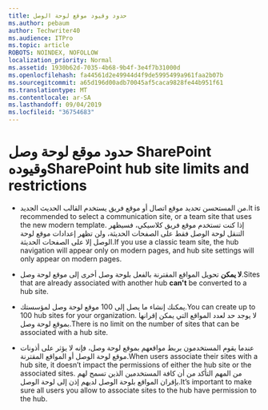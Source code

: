 ```yaml
---
title: حدود وقيود موقع لوحة الوصل
ms.author: pebaum
author: Techwriter40
ms.audience: ITPro
ms.topic: article
ROBOTS: NOINDEX, NOFOLLOW
localization_priority: Normal
ms.assetid: 1930b62d-7035-4b68-9b4f-3e4f7b31000d
ms.openlocfilehash: fa44561d2e49944d4f9de5995499a961faa2b07b
ms.sourcegitcommit: a65d196d00adb70045af5caca9828fe44b951f61
ms.translationtype: MT
ms.contentlocale: ar-SA
ms.lasthandoff: 09/04/2019
ms.locfileid: "36754683"
---
```

# <a name="sharepoint-hub-site-limits-and-restrictions"></a><span data-ttu-id="2565b-102">حدود موقع لوحة وصل SharePoint وقيوده</span><span class="sxs-lookup"><span data-stu-id="2565b-102">SharePoint hub site limits and restrictions</span></span>

- <span data-ttu-id="2565b-103">من المستحسن تحديد موقع اتصال أو موقع فريق يستخدم القالب الحديث الجديد.</span><span class="sxs-lookup"><span data-stu-id="2565b-103">It is recommended to select a communication site, or a team site that uses the new modern template.</span></span> <span data-ttu-id="2565b-104">إذا كنت تستخدم موقع فريق كلاسيكي، فسيظهر التنقل لوحة الوصل فقط على الصفحات الحديثة، ولن تظهر إعدادات موقع لوحة الوصل إلا على الصفحات الحديثة.</span><span class="sxs-lookup"><span data-stu-id="2565b-104">If you use a classic team site, the hub navigation will appear only on modern pages, and hub site settings will only appear on modern pages.</span></span>

- <span data-ttu-id="2565b-105">**لا يمكن** تحويل المواقع المقترنة بالفعل بلوحة وصل أخرى إلى موقع لوحة وصل.</span><span class="sxs-lookup"><span data-stu-id="2565b-105">Sites that are already associated with another hub **can't** be converted to a hub site.</span></span>

- <span data-ttu-id="2565b-106">يمكنك إنشاء ما يصل إلى 100 موقع لوحة وصل لمؤسستك.</span><span class="sxs-lookup"><span data-stu-id="2565b-106">You can create up to 100 hub sites for your organization.</span></span> <span data-ttu-id="2565b-107">لا يوجد حد لعدد المواقع التي يمكن إقرانها بموقع لوحة وصل.</span><span class="sxs-lookup"><span data-stu-id="2565b-107">There is no limit on the number of sites that can be associated with a hub site.</span></span>

- <span data-ttu-id="2565b-108">عندما يقوم المستخدمون بربط مواقعهم بموقع لوحة وصل، فإنه لا يؤثر على أذونات موقع لوحة الوصل أو المواقع المقترنة.</span><span class="sxs-lookup"><span data-stu-id="2565b-108">When users associate their sites with a hub site, it doesn’t impact the permissions of either the hub site or the associated sites.</span></span> <span data-ttu-id="2565b-109">من المهم التأكد من أن كافة المستخدمين الذين تسمح لهم بإقران المواقع بلوحة الوصل لديهم إذن إلى لوحة الوصل.</span><span class="sxs-lookup"><span data-stu-id="2565b-109">It’s important to make sure all users you allow to associate sites to the hub have permission to the hub.</span></span>

